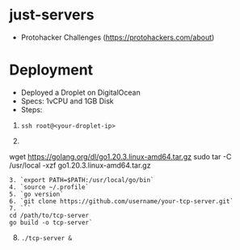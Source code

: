 # just-servers
- Protohacker Challenges (https://protohackers.com/about)

# Deployment
- Deployed a Droplet on DigitalOcean
- Specs: 1vCPU and 1GB Disk
- Steps:
1.  `ssh root@<your-droplet-ip>`
2. ```
wget https://golang.org/dl/go1.20.3.linux-amd64.tar.gz
sudo tar -C /usr/local -xzf go1.20.3.linux-amd64.tar.gz
```
3. `export PATH=$PATH:/usr/local/go/bin`
4. `source ~/.profile`
5. `go version`
6. `git clone https://github.com/username/your-tcp-server.git`
7. ```
cd /path/to/tcp-server
go build -o tcp-server` 
```
8. `./tcp-server &`
